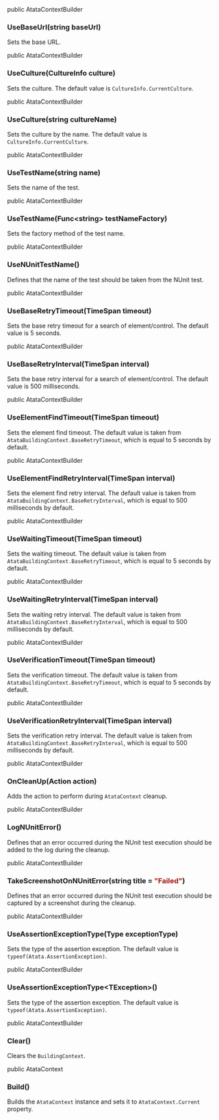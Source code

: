 <div class="member">
    <span class="head"><span class="keyword">public</span> <span class="type">AtataContextBuilder</span></span>
    <h3><span class="body">UseBaseUrl</span><span class="tail">(<span class="keyword">string</span> baseUrl)</span></h3>
</div>

Sets the base URL.

<div class="member">
    <span class="head"><span class="keyword">public</span> <span class="type">AtataContextBuilder</span></span>
    <h3><span class="body">UseCulture</span><span class="tail">(<span class="type">CultureInfo</span> culture)</span></h3>
</div>

Sets the culture. The default value is `CultureInfo.CurrentCulture`.

<div class="member">
    <span class="head"><span class="keyword">public</span> <span class="type">AtataContextBuilder</span></span>
    <h3><span class="body">UseCulture</span><span class="tail">(<span class="keyword">string</span> cultureName)</span></h3>
</div>

Sets the culture by the name. The default value is `CultureInfo.CurrentCulture`.

<div class="member">
    <span class="head"><span class="keyword">public</span> <span class="type">AtataContextBuilder</span></span>
    <h3><span class="body">UseTestName</span><span class="tail">(<span class="keyword">string</span> name)</span></h3>
</div>

Sets the name of the test.

<div class="member">
    <span class="head"><span class="keyword">public</span> <span class="type">AtataContextBuilder</span></span>
    <h3><span class="body">UseTestName</span><span class="tail">(<span class="type">Func</span><wbr>&lt;<span class="keyword">string</span>&gt; testNameFactory)</span></h3>
</div>

Sets the factory method of the test name.

<div class="member">
    <span class="head"><span class="keyword">public</span> <span class="type">AtataContextBuilder</span></span>
    <h3><span class="body">UseNUnitTestName()</span></h3>
</div>

Defines that the name of the test should be taken from the NUnit test.

<div class="member">
    <span class="head"><span class="keyword">public</span> <span class="type">AtataContextBuilder</span></span>
    <h3><span class="body">UseBaseRetryTimeout</span><span class="tail">(<span class="type">TimeSpan</span> timeout)</span></h3>
</div>

Sets the base retry timeout for a search of element/control. The default value is 5 seconds.

<div class="member">
    <span class="head"><span class="keyword">public</span> <span class="type">AtataContextBuilder</span></span>
    <h3><span class="body">UseBaseRetryInterval</span><span class="tail">(<span class="type">TimeSpan</span> interval)</span></h3>
</div>

Sets the base retry interval for a search of element/control. The default value is 500 milliseconds.

<div class="member">
    <span class="head"><span class="keyword">public</span> <span class="type">AtataContextBuilder</span></span>
    <h3><span class="body">UseElementFindTimeout</span><span class="tail">(<span class="type">TimeSpan</span> timeout)</span></h3>
</div>

Sets the element find timeout.
The default value is taken from `AtataBuildingContext.BaseRetryTimeout`, which is equal to 5 seconds by default.

<div class="member">
    <span class="head"><span class="keyword">public</span> <span class="type">AtataContextBuilder</span></span>
    <h3><span class="body">UseElementFindRetryInterval</span><span class="tail">(<span class="type">TimeSpan</span> interval)</span></h3>
</div>

Sets the element find retry interval.
The default value is taken from `AtataBuildingContext.BaseRetryInterval`, which is equal to 500 milliseconds by default.

<div class="member">
    <span class="head"><span class="keyword">public</span> <span class="type">AtataContextBuilder</span></span>
    <h3><span class="body">UseWaitingTimeout</span><span class="tail">(<span class="type">TimeSpan</span> timeout)</span></h3>
</div>

Sets the waiting timeout.
The default value is taken from `AtataBuildingContext.BaseRetryTimeout`, which is equal to 5 seconds by default.

<div class="member">
    <span class="head"><span class="keyword">public</span> <span class="type">AtataContextBuilder</span></span>
    <h3><span class="body">UseWaitingRetryInterval</span><span class="tail">(<span class="type">TimeSpan</span> interval)</span></h3>
</div>

Sets the waiting retry interval.
The default value is taken from `AtataBuildingContext.BaseRetryInterval`, which is equal to 500 milliseconds by default.

<div class="member">
    <span class="head"><span class="keyword">public</span> <span class="type">AtataContextBuilder</span></span>
    <h3><span class="body">UseVerificationTimeout</span><span class="tail">(<span class="type">TimeSpan</span> timeout)</span></h3>
</div>

Sets the verification timeout.
The default value is taken from `AtataBuildingContext.BaseRetryTimeout`, which is equal to 5 seconds by default.

<div class="member">
    <span class="head"><span class="keyword">public</span> <span class="type">AtataContextBuilder</span></span>
    <h3><span class="body">UseVerificationRetryInterval</span><span class="tail">(<span class="type">TimeSpan</span> interval)</span></h3>
</div>

Sets the verification retry interval.
The default value is taken from `AtataBuildingContext.BaseRetryInterval`, which is equal to 500 milliseconds by default.

<div class="member">
    <span class="head"><span class="keyword">public</span> <span class="type">AtataContextBuilder</span></span>
    <h3><span class="body">OnCleanUp</span><span class="tail">(<span class="type">Action</span> action)</span></h3>
</div>

Adds the action to perform during `AtataContext` cleanup.

<div class="member">
    <span class="head"><span class="keyword">public</span> <span class="type">AtataContextBuilder</span></span>
    <h3><span class="body">LogNUnitError()</span></h3>
</div>

Defines that an error occurred during the NUnit test execution should be added to the log during the cleanup.

<div class="member">
    <span class="head"><span class="keyword">public</span> <span class="type">AtataContextBuilder</span></span>
    <h3><span class="body">TakeScreenshotOnNUnitError</span><span class="tail">(<span class="keyword">string</span> title = <span style="color:#a31515;">&quot;Failed&quot;</span>)</span></h3>
</div>

Defines that an error occurred during the NUnit test execution should be captured by a screenshot during the cleanup.

<div class="member">
    <span class="head"><span class="keyword">public</span> <span class="type">AtataContextBuilder</span></span>
    <h3><span class="body">UseAssertionExceptionType</span><span class="tail">(<span class="type">Type</span> exceptionType)</span></h3>
</div>

Sets the type of the assertion exception. The default value is `typeof(Atata.AssertionException)`.

<div class="member">
    <span class="head"><span class="keyword">public</span> <span class="type">AtataContextBuilder</span></span>
    <h3><span class="body">UseAssertionExceptionType<wbr>&lt;<span class="type">TException</span>&gt;()</span></h3>
</div>

Sets the type of the assertion exception. The default value is `typeof(Atata.AssertionException)`.

<div class="member">
    <span class="head"><span class="keyword">public</span> <span class="type">AtataContextBuilder</span></span>
    <h3><span class="body">Clear()</span></h3>
</div>

Clears the `BuildingContext`.

<div class="member">
    <span class="head"><span class="keyword">public</span> <span class="type">AtataContext</span></span>
    <h3><span class="body">Build()</span></h3>
</div>

Builds the `AtataContext` instance and sets it to `AtataContext.Current` property.